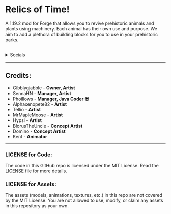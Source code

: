 # Relics of Time!
A 1.19.2 mod for Forge that allows you to revive prehistoric animals and plants using machinery. Each animal has their own use and purpose. We aim to add a plethora of building blocks for you to use in your prehistoric parks.

<br>
<details>
<summary>Socials</summary>

- [Discord](https://discord.gg/mUZMUSXP)
- [Twitter](https://twitter.com/RelicsOfTimeMod)
- Curseforge (coming soon)

</details>

---

## Credits:
- Gibblygjabble - **Owner, Artist**
- SennaHN - **Manager, Artist**
- Phoillows - **Manager, Java Coder 😎**
- Alphaxenopete82 - **Artist**
- Tellio - **Artist**
- MrMapleMoose - **Artist**
- Hypsi - **Artist**
- BlorusTheUncle - **Concept Artist**
- Domino - **Concept Artist**
- Kent - **Animator**

---

### LICENSE for Code:

The code in this GitHub repo is licensed under the MIT License. Read the [LICENSE](LICENSE.md) file for more details.

### LICENSE for Assets:

The assets (models, animations, textures, etc.) in this repo are not covered by the MIT License. You are not allowed to use, modify, or claim any assets in this repository as your own.